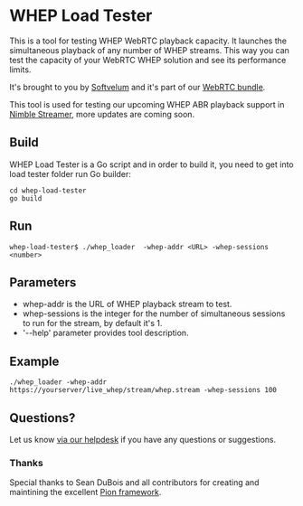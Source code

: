 # WHEP Load Tester

This is a tool for testing WHEP WebRTC playback capacity. It launches the simultaneous playback of any number of WHEP streams. This way you can test the capacity of your WebRTC WHEP solution and see its performance limits.

It's brought to you by [Softvelum](https://softvelum.com/) and it's part of our [WebRTC bundle](https://softvelum.com/webrtc/).

This tool is used for testing our upcoming WHEP ABR playback support in [Nimble Streamer](https://softvelum.com/nimble/webrtc/), more updates are coming soon.

## Build
WHEP Load Tester is a Go script and in order to build it, you need to get into load tester folder run Go builder:
```
cd whep-load-tester
go build
```

## Run
```
whep-load-tester$ ./whep_loader  -whep-addr <URL> -whep-sessions <number>
```

## Parameters

* whep-addr is the URL of WHEP playback stream to test.
* whep-sessions is the integer for the number of simultaneous sessions to run for the stream, by default it's 1.
* '--help' parameter provides tool description.

## Example
```
./whep_loader -whep-addr https://yourserver/live_whep/stream/whep.stream -whep-sessions 100
```


## Questions?

Let us know [via our helpdesk](https://wmspanel.com/help) if you have any questions or suggestions.

### Thanks

Special thanks to Sean DuBois and all contributors for creating and maintining the excellent [Pion framework](https://github.com/pion/webrtc).
